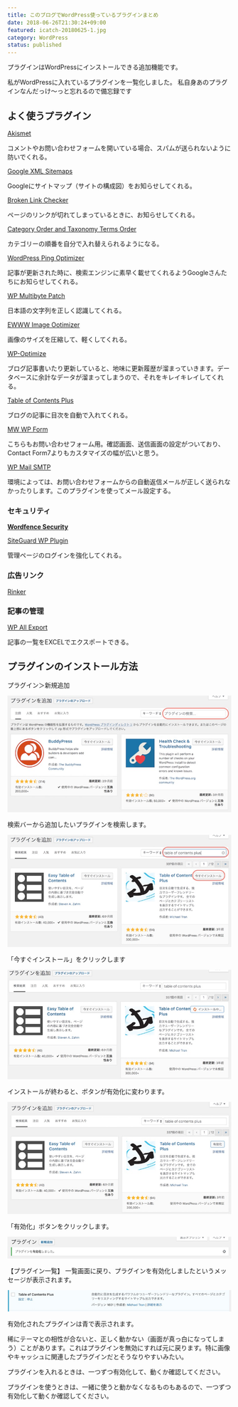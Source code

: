 ```yaml
---
title: このブログでWordPress使っているプラグインまとめ
date: 2018-06-26T21:30:24+09:00
featured: icatch-20180625-1.jpg
category: WordPress
status: published
---
```


プラグインはWordPressにインストールできる追加機能です。

私がWordPressに入れているプラグインを一覧化しました。
私自身あのプラグインなんだっけ〜っと忘れるので備忘録です

## よく使うプラグイン

[Akismet](https://wordpress.org/plugins/akismet/)

コメントやお問い合わせフォームを開いている場合、スパムが送られないように防いでくれる。

[Google XML Sitemaps](https://ja.wordpress.org/plugins/google-sitemap-generator/)

Googleにサイトマップ（サイトの構成図）をお知らせしてくれる。

[Broken Link Checker](https://ja.wordpress.org/plugins/broken-link-checker/)

ページのリンクが切れてしまっているときに、お知らせしてくれる。

[Category Order and Taxonomy Terms Order](https://ja.wordpress.org/plugins/taxonomy-terms-order/)

カテゴリーの順番を自分で入れ替えられるようになる。

[WordPress Ping Optimizer](https://wordpress.org/plugins/wordpress-ping-optimizer/)

記事が更新された時に、検索エンジンに素早く載せてくれるようGoogleさんたちにお知らせしてくれる。

[WP Multibyte Patch](https://ja.wordpress.org/plugins/wp-multibyte-patch/)

日本語の文字列を正しく認識してくれる。

[EWWW Image Ootimizer](https://ja.wordpress.org/plugins/ewww-image-optimizer/)

画像のサイズを圧縮して、軽くしてくれる。

[WP-Optimize](https://ja.wordpress.org/plugins/wp-optimize/)

ブログ記事書いたり更新していると、地味に更新履歴が溜まっていきます。データベースに余計なデータが溜まってしまうので、それをキレイキレイしてくれる。

[Table of Contents Plus](https://ja.wordpress.org/plugins/table-of-contents-plus/)

ブログの記事に目次を自動で入れてくれる。

[MW WP Form](https://ja.wordpress.org/plugins/mw-wp-form/)

こちらもお問い合わせフォーム用。確認画面、送信画面の設定がついており、Contact Form7よりもカスタマイズの幅が広いと思う。

[WP Mail SMTP](https://ja.wordpress.org/plugins/wp-mail-smtp/)

環境によっては、お問い合わせフォームからの自動返信メールが正しく送られなかったりします。このプラグインを使ってメール設定する。

### セキュリティ

**[Wordfence Security](https://ja.wordpress.org/plugins/wordfence/)**

[SiteGuard WP Plugin](https://ja.wordpress.org/plugins/siteguard/)

管理ページのログインを強化してくれる。

### 広告リンク

[Rinker](https://oyakosodate.com/rinker/)

### 記事の管理

[WP All Export](https://ja.wordpress.org/plugins/wp-all-export/)

記事の一覧をEXCELでエクスポートできる。

## プラグインのインストール方法

プラグイン＞新規追加

![プラグインの新規追加手順](WP_1105_6_02.jpg)

検索バーから追加したいプラグインを検索します。

![プラグインを検索する](WP_1105_6_03.jpg)

「今すぐインストール」をクリックします

![プラグインをインストールする](WP_1105_6_04.jpg)

インストールが終わると、ボタンが有効化に変わります。

![プラグインを有効化](WP_1105_6_05.jpg)

「有効化」ボタンをクリックします。

![プラグインの追加メッセージ](WP_1105_6_06.jpg)

【プラグイン一覧】 一覧画面に戻り、プラグインを有効化しましたというメッセージが表示されます。

![プラグイン有効化](WP_1105_6_07.jpg)


有効化されたプラグインは青で表示されます。

稀にテーマとの相性が合ないと、正しく動かない（画面が真っ白になってしまう）ことがあります。これはプラグインを無効にすれば元に戻ります。特に画像やキャッシュに関連したプラグインだとそうなりやすいみたい。

プラグインを入れるときは、一つずつ有効化して、動くか確認してください。

プラグインを使うときは、一緒に使うと動かなくなるものもあるので、一つずつ有効化して動くか確認してください。



